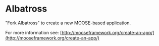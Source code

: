 Albatross
=====

"Fork Albatross" to create a new MOOSE-based application.

For more information see: [http://mooseframework.org/create-an-app/](http://mooseframework.org/create-an-app/)
